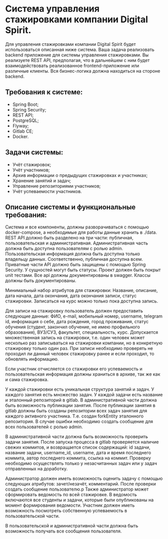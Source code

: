 # Система управления стажировками компании Digital Spirit.

Для управления стажировками компании Digital Spirit будет использоваться 
описанная ниже система. Ваша задача реализовать backend приложение для 
системы управления стажировками. Вы реализуете REST API, предполагая, что в дальнейшем с 
ним будет взаимодействовать реализованное frontend-приложение или различные клиенты. 
Вся бизнес-логика должна находиться на стороне backend.

## Требования к системе:
- Spring Boot;
- Spring Security;
- REST API;
- PostgreSQL;
- Flyway;
- Gitlab CE;
- Docker.

## Задачи системы:
- Учёт стажировок;
- Учёт участников;
- Архив информации о предыдущих стажировках и участниках;
- Хранение занятий и задач;
- Управление репозиториями участников;
- Учёт успеваемости участников.

## Описание системы и функциональные требования:

Система и все компоненты, должны разворачиваться с помощью docker-compose, 
а необходимые для работы данные хранить в ./data. 
REST API должно быть разделено на три части: публичная, пользовательская и административная. 
Административная часть должна быть доступна пользователям с ролью admin. 
Пользовательская информация должна быть доступна только владельцу данных. 
Соответственно, публичная доступна всем.
Приватные части API должно быть защищены с помощью Spring Security. 
У сущностей могут быть статусы. Проект должен быть покрыт unit тестами. 
Все api должны документированы в swagger. Классы должны быть документированы.

Минимальный набор атрибутов для стажировки: Название, описание, дата начала, дата окончания, 
дата окончания записи, статус стажировки. Записаться на курс можно только пока доступна запись.

Для записи на стажировку пользователь должен предоставить следующие данные:
ФИО, e-mail, мобильный номер, username, telegram id, информация о себе, дата рождения, 
город проживания, статус обучения (студент, закончил обучение, не имею профильного образования), 
ВУЗ/СУЗ, факультет, специальность, курс. 
Допускается множественная запись на стажировки, т.е. один человек может несколько раз записываться 
на стажировки компании, но в конкретную стажировку только один раз. При записи необходимо проверять 
не проходил ли данный человек стажировку ранее и если проходил, то обновлять информацию.

Если участник отчисляется со стажировки его успеваемость и пользовательская информация должны храниться в архиве, 
так же как и сама стажировка.

У каждой стажировки есть уникальная структура занятий и задач. 
У каждого занятия есть множество задач. У каждой задачи есть название и эталонный репозиторий в gitlab. 
В административной части должна быть возможность публикации занятия. 
После публикации занятия в gitlab должны быть созданы репозитории всех задач занятия для каждого активного участника.
Т.е. создан forkEntity эталонного репозитория.
В случае ошибки необходимо создать сообщение для всех пользователей с ролью admin.

В административной части должна быть возможность проверить задачи занятия. 
После запуска процесса в gitlab проверяется наличие свежих коммитов, и возвращается список содержащий: 
id задачи, название задачи, username_id, username, дата и время последнего коммита, 
автор последнего коммита, ссылка на коммит. Проверку необходимо осуществлять только у незасчитанных задач 
или у задач отправленных на доработку.

Администратор должен иметь возможность оценить задачу с помощью следующих атрибутов: 
зачет/незачёт, комментарий. После проверки создать сообщение пользователю.р
Также администратор может сформировать ведомость по всей стажировке. 
В ведомость включаются все студенты и задачи, которые были опубликованы на момент формирования 
ведомости. Участник должен иметь возможность посмотреть собственную успеваемость в 
пользовательской части.

В пользовательской и административной части должна быть возможность 
получать все сообщения пользователя. 